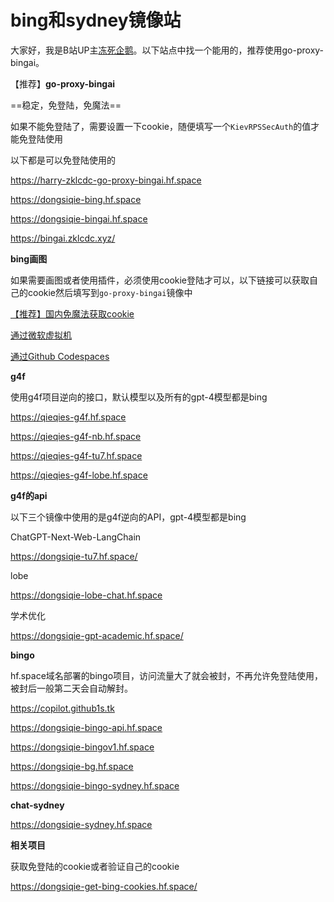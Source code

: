 # bing和sydney镜像站

大家好，我是B站UP主[冻死企鹅](https://space.bilibili.com/23375741)。以下站点中找一个能用的，推荐使用go-proxy-bingai。

【推荐】**go-proxy-bingai**

==稳定，免登陆，免魔法==

如果不能免登陆了，需要设置一下cookie，随便填写一个`KievRPSSecAuth`的值才能免登陆使用

以下都是可以免登陆使用的

https://harry-zklcdc-go-proxy-bingai.hf.space

https://dongsiqie-bing.hf.space

https://dongsiqie-bingai.hf.space

https://bingai.zklcdc.xyz/

**bing画图**

如果需要画图或者使用插件，必须使用cookie登陆才可以，以下链接可以获取自己的cookie然后填写到`go-proxy-bingai`镜像中

[【推荐】国内免魔法获取cookie](wiki/bingcookie3.html)

[通过微软虚拟机](wiki/bingcookie1.html)

[通过Github Codespaces](wiki/bingcookie2.html)

**g4f**

使用g4f项目逆向的接口，默认模型以及所有的gpt-4模型都是bing

https://qieqies-g4f.hf.space

https://qieqies-g4f-nb.hf.space

https://qieqies-g4f-tu7.hf.space

https://qieqies-g4f-lobe.hf.space

**g4f的api**

以下三个镜像中使用的是g4f逆向的API，gpt-4模型都是bing

ChatGPT-Next-Web-LangChain

https://dongsiqie-tu7.hf.space/

lobe

https://dongsiqie-lobe-chat.hf.space

学术优化

https://dongsiqie-gpt-academic.hf.space/

**bingo**

hf.space域名部署的bingo项目，访问流量大了就会被封，不再允许免登陆使用，被封后一般第二天会自动解封。

https://copilot.github1s.tk

https://dongsiqie-bingo-api.hf.space

https://dongsiqie-bingov1.hf.space

https://dongsiqie-bg.hf.space

https://dongsiqie-bingo-sydney.hf.space

**chat-sydney**

https://dongsiqie-sydney.hf.space

**相关项目**

获取免登陆的cookie或者验证自己的cookie

https://dongsiqie-get-bing-cookies.hf.space/
